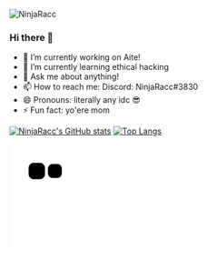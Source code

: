 <p align="left"> <img src="https://gpvc.arturio.dev/NinjaRacc" alt="NinjaRacc" /> </p>

### Hi there 👋




- 🔭 I’m currently working on Aite!
- 🌱 I’m currently learning ethical hacking
- 💬 Ask me about anything!
- 📫 How to reach me: Discord: NinjaRacc#3830
- 😄 Pronouns: literally any idc :sunglasses:
- ⚡ Fun fact: yo'ere mom





[![NinjaRacc's GitHub stats](https://github-readme-stats.vercel.app/api?username=NinjaRacc&show_icons=true&theme=tokyonight)](https://github.com/anuraghazra/github-readme-stats) [![Top Langs](https://github-readme-stats.vercel.app/api/top-langs/?username=NinjaRacc&theme=tokyonight)](https://github.com/anuraghazra/github-readme-stats)

![Snake animation](https://github.com/rafaballerini/rafaballerini/blob/output/github-contribution-grid-snake.svg)
